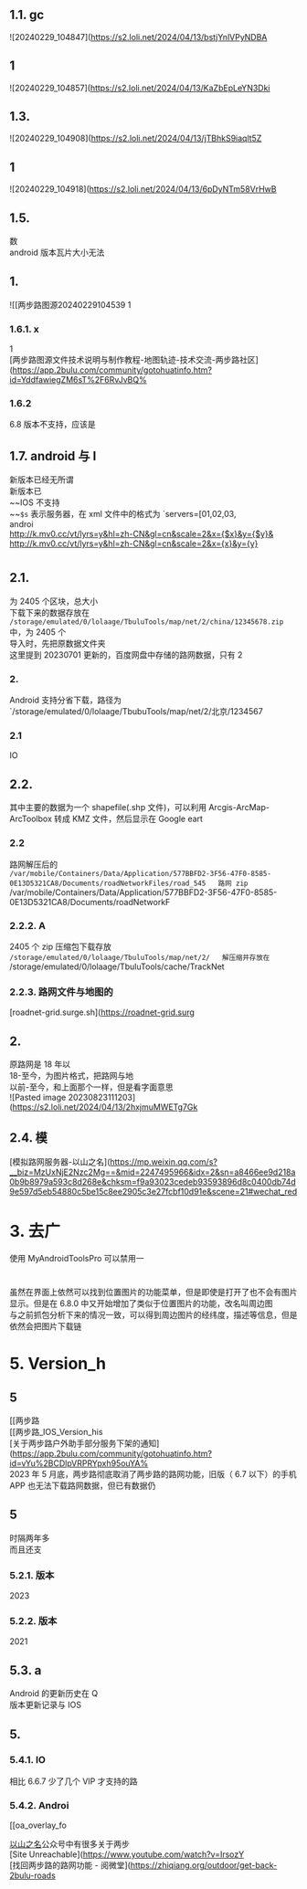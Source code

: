   
  
## 1.1. gc  
![20240229_104847](https://s2.loli.net/2024/04/13/bstjYnlVPyNDBA  
## 1  
![20240229_104857](https://s2.loli.net/2024/04/13/KaZbEpLeYN3Dki  
## 1.3.   
![20240229_104908](https://s2.loli.net/2024/04/13/jTBhkS9iaqlt5Z  
## 1  
![20240229_104918](https://s2.loli.net/2024/04/13/6pDyNTm58VrHwB  
## 1.5.   
数  
android 版本瓦片大小无法  
## 1.  
![[两步路图源20240229104539 1  
### 1.6.1. x  
1  
[两步路图源文件技术说明与制作教程-地图轨迹-技术交流-两步路社区](https://app.2bulu.com/community/gotohuatinfo.htm?id=YddfawiegZM6sT%2F6RvJvBQ%  
### 1.6.2  
6.8 版本不支持，应该是  
## 1.7. android 与 I  
新版本已经无所谓  
新版本已  
~~IOS 不支持  
~~`$s` 表示服务器，在 xml 文件中的格式为 `servers=[01,02,03,  
androi  
http://k.mv0.cc/vt/lyrs=y&hl=zh-CN&gl=cn&scale=2&x={$x}&y={$y}&  
http://k.mv0.cc/vt/lyrs=y&hl=zh-CN&gl=cn&scale=2&x={x}&y={y}  
#   
## 2.1.   
为 2405 个区块，总大小  
下载下来的数据存放在 `/storage/emulated/0/lolaage/TbuluTools/map/net/2/china/12345678.zip` 中，为 2405 个   
导入时，先把原数据文件夹  
这里提到 20230701 更新的，百度网盘中存储的路网数据，只有 2  
### 2.  
Android 支持分省下载，路径为`/storage/emulated/0/lolaage/TbubuTools/map/net/2/北京/1234567  
### 2.1  
IO  
## 2.2.   
其中主要的数据为一个 shapefile(.shp 文件)，可以利用 Arcgis-ArcMap-ArcToolbox 转成 KMZ 文件，然后显示在 Google eart  
### 2.2  
路网解压后的  
`/var/mobile/Containers/Data/Application/577BBFD2-3F56-47F0-8585-0E13D5321CA8/Documents/roadNetworkFiles/road_545  
路网 zip   
`/var/mobile/Containers/Data/Application/577BBFD2-3F56-47F0-8585-0E13D5321CA8/Documents/roadNetworkF  
### 2.2.2. A  
2405 个 zip 压缩包下载存放 `/storage/emulated/0/lolaage/TbuluTools/map/net/2/  
解压缩并存放在 `/storage/emulated/0/lolaage/TbuluTools/cache/TrackNet  
### 2.2.3. 路网文件与地图的  
[roadnet-grid.surge.sh](https://roadnet-grid.surg  
## 2.  
原路网是 18 年以  
18-至今，为图片格式，把路网与地  
以前-至今，和上面那个一样，但是看字面意思  
![Pasted image 20230823111203](https://s2.loli.net/2024/04/13/2hxjmuMWETg7Gk  
## 2.4. 模  
[模拟路网服务器-以山之名](https://mp.weixin.qq.com/s?__biz=MzUxNjE2Nzc2Mg==&mid=2247495966&idx=2&sn=a8466ee9d218a0b9b8979a593c8d268e&chksm=f9a93023cedeb93593896d8c0400db74d9e597d5eb54880c5be15c8ee2905c3e27fcbf10d91e&scene=21#wechat_red  
# 3. 去广  
使用 MyAndroidToolsPro 可以禁用一  
#   
虽然在界面上依然可以找到位置图片的功能菜单，但是即使是打开了也不会有图片显示。但是在 6.8.0 中又开始增加了类似于位置图片的功能，改名叫周边图  
与之前抓包分析下来的情况一致，可以得到周边图片的经纬度，描述等信息，但是依然会把图片下载链  
# 5. Version_h  
## 5  
[[两步路  
[[两步路_IOS_Version_his  
[关于两步路户外助手部分服务下架的通知](https://app.2bulu.com/community/gotohuatinfo.htm?id=vYu%2BCDlpVRPRYpxh95ouYA%  
2023 年 5 月底，两步路彻底取消了两步路的路网功能，旧版（ 6.7 以下）的手机 APP 也无法下载路网数据，但已有数据仍  
## 5  
时隔两年多  
而且还支  
### 5.2.1. 版本  
  
2023  
### 5.2.2. 版本  
  
2021  
## 5.3. a  
Android 的更新历史在 Q  
版本更新记录与 IOS   
## 5.  
### 5.4.1. IO  
相比 6.6.7 少了几个 VIP 才支持的路  
### 5.4.2. Androi  
  
[[oa_overlay_fo  
  
[以山之名](https://mp.weixin.qq.com/s/qdosm08hcDhLeXTb37NvYQ)公众号中有很多关于两步  
[Site Unreachable](https://www.youtube.com/watch?v=IrsozY  
[找回两步路的路网功能 - 阅微堂](https://zhiqiang.org/outdoor/get-back-2bulu-roads  
